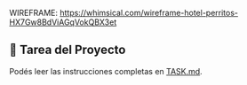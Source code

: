 WIREFRAME: https://whimsical.com/wireframe-hotel-perritos-HX7Gw8BdViAGqVokQBX3et

## 📌 Tarea del Proyecto

Podés leer las instrucciones completas en [TASK.md](./TASK.md).
